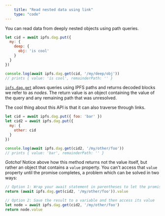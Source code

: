 ```yaml
---
    title: "Read nested data using link"
    type: "code"
---
```


You can read data from deeply nested objects using path queries.

```javascript
let cid = await ipfs.dag.put({
  my: {
    deep: {
      obj: 'is cool'
    }
  }
})

console.log(await ipfs.dag.get(cid, '/my/deep/obj'))
// prints { value: 'is cool', remainderPath: '' }
```

[`ipfs.dag.get`](https://github.com/ipfs/js-ipfs/blob/master/docs/core-api/DAG.md#dagget) allows queries using IPFS paths and returns decoded blocks we refer to as *nodes*. The return value is an object containing the value of the query and any remaining path that was unresolved.

The cool thing about this API is that it can also traverse through links.

```javascript
let cid = await ipfs.dag.put({ foo: 'bar' })
let cid2 = await ipfs.dag.put({
  my: {
    other: cid
  }
})

console.log(await ipfs.dag.get(cid2, '/my/other/foo'))
// prints { value: 'bar', remainderPath: '' }
```
*Gotcha!* Notice above how this method returns not the value itself, but rather an object that contains a `value` property. You can't access that `value` property until the promise completes, a problem which can be solved in two ways:

```javascript
// Option 1: Wrap your await statement in parentheses to let the promise complete
return (await ipfs.dag.get(cid2, '/my/other/foo')).value

// Option 2: Save the result to a variable and then access its value
let node = await ipfs.dag.get(cid2, '/my/other/foo')
return node.value
```

